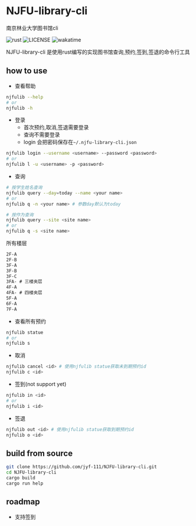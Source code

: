 # NJFU-library-cli

南京林业大学图书馆cli

![rust](https://img.shields.io/badge/rust-1.68.2-green)
![LICENSE](https://img.shields.io/badge/LICENSE-MIT-yellow)
![wakatime](https://wakatime.com/badge/user/cfee0eb2-658b-4917-a1ed-9801e76b961f/project/896c2bad-d07b-4cfd-bf71-35a4cb5d13dc.svg)

NJFU-library-cli 是使用rust编写的实现图书馆查询,预约,签到,签退的命令行工具

## how to use

- 查看帮助

```bash
njfulib --help
# or
njfulib -h
```

- 登录
  - 首次预约,取消,签退需要登录
  - 查询不需要登录
  - login 会把密码保存在`~/.njfu-library-cli.json`

```bash
njfulib login --username <username> --password <password>
# or
njfulib l -u <username> -p <password>
```

- 查询

```bash
# 按学生姓名查询
njfulib query --day=today --name <your name>
# or
njfulib q -n <your name> # 参数day默认为today

# 按作为查询
njfulib query --site <site name>
# or
njfulib q -s <site name>
```

所有楼层

```txt
2F-A
2F-B
3F-A
3F-B
3F-C
3FA- # 三楼夹层
4F-A
4FA- # 四楼夹层
5F-A
6F-A
7F-A
```

- 查看所有预约

```bash
njfulib statue
# or
njfulib s
```

- 取消

```bash
njfulib cancel <id> # 使用njfulib statue获取未到期预约id
njfulib c <id>

```

- 签到(not support yet)

```bash
njfulib in <id>
# or 
njfulib i <id>
```

- 签退

```bash
njfulib out <id> # 使用njfulib statue获取到期预约id
njfulib o <id>
```

## build from source

```bash
git clone https://github.com/jyf-111/NJFU-library-cli.git
cd NJFU-library-cli
cargo build
cargo run help
```

## roadmap

- 支持签到
